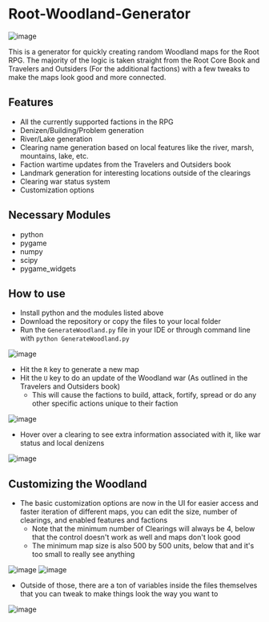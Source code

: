 # Root-Woodland-Generator

![image](https://github.com/user-attachments/assets/f9038049-614e-4140-9873-8a3848ce92de)

This is a generator for quickly creating random Woodland maps for the Root RPG. The majority of the logic is taken straight from the Root Core Book and Travelers and Outsiders (For the additional factions) with a few tweaks to make the maps look good and more connected. 

## Features
- All the currently supported factions in the RPG
- Denizen/Building/Problem generation
- River/Lake generation
- Clearing name generation based on local features like the river, marsh, mountains, lake, etc.
- Faction wartime updates from the Travelers and Outsiders book
- Landmark generation for interesting locations outside of the clearings
- Clearing war status system
- Customization options

## Necessary Modules
- python
- pygame
- numpy
- scipy
- pygame_widgets
  
## How to use
- Install python and the modules listed above
- Download the repository or copy the files to your local folder
- Run the `GenerateWoodland.py` file in your IDE or through command line with `python GenerateWoodland.py`

![image](https://github.com/user-attachments/assets/2215705b-108b-4e62-b944-da36e4edfd44)
- Hit the `R` key to generate a new map
- Hit the `U` key to do an update of the Woodland war (As outlined in the Travelers and Outsiders book)
  - This will cause the factions to build, attack, fortify, spread or do any other specific actions unique to their faction

![image](https://github.com/user-attachments/assets/166b30a4-96c1-4f32-b542-cded9541d79c)
- Hover over a clearing to see extra information associated with it, like war status and local denizens

![image](https://github.com/user-attachments/assets/850d7a29-90a4-4561-8990-f067ea79a8a6)


## Customizing the Woodland
- The basic customization options are now in the UI for easier access and faster iteration of different maps, you can edit the size, number of clearings, and enabled features and factions
  - Note that the minimum number of Clearings will always be 4, below that the control doesn't work as well and maps don't look good
  - The minimum map size is also 500 by 500 units, below that and it's too small to really see anything

![image](https://github.com/user-attachments/assets/8e364df4-ccc4-4069-bce9-bb541fdb0e3a)
![image](https://github.com/user-attachments/assets/a72263d3-b449-4480-b97b-25209b1aea37)

- Outside of those, there are a ton of variables inside the files themselves that you can tweak to make things look the way you want to

![image](https://github.com/user-attachments/assets/cf34c4d5-7c27-4042-96be-6b2b0e5a02c0)

